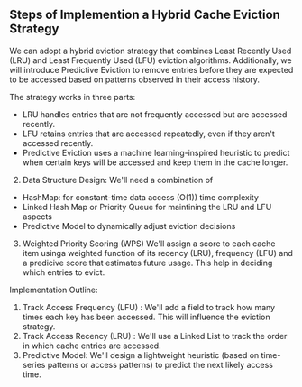 

## Steps of Implemention a Hybrid Cache Eviction Strategy
We can adopt a hybrid eviction strategy that combines Least Recently Used (LRU) and Least Frequently Used (LFU) eviction algorithms. Additionally, we will introduce Predictive Eviction to remove entries before they are expected to be accessed based on patterns observed in their access history.

The strategy works in three parts:

- LRU handles entries that are not frequently accessed but are accessed recently.
- LFU retains entries that are accessed repeatedly, even if they aren't accessed recently.
- Predictive Eviction uses a machine learning-inspired heuristic to predict when certain keys will be accessed and keep them in the cache longer.

2. Data Structure Design: We'll need a combination of
- HashMap: for constant-time data access (O(1)) time complexity
- Linked Hash Map or Priority Queue for maintining the LRU and LFU aspects
- Predictive Model to dynamically adjust eviction decisions

3. Weighted Priority Scoring (WPS)
We'll assign a score to each cache item usinga weighted function of its recency (LRU), frequency (LFU) and a predicive score that estimates future usage. This help in deciding which entries to evict.

Implementation Outline:
1. Track Access Frequency (LFU) : We'll add a field to track how many times each key has been accessed. This will influence the eviction strategy.
2. Track Access Recency (LRU) : We'll use a Linked List to track the order in which cache entries are accessed.
3. Predictive Model: We'll design a lightweight heuristic (based on time-series patterns or access patterns) to predict the next likely access time.

